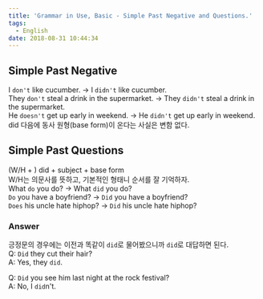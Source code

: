```yaml
---
title: 'Grammar in Use, Basic - Simple Past Negative and Questions.'
tags:
  - English
date: 2018-08-31 10:44:34
---
```


## Simple Past Negative
I `don't` like cucumber. -> I `didn't` like cucumber.  
They `don't` steal a drink in the supermarket. -> They `didn't` steal a drink in the supermarket.  
He `doesn't` get up early in weekend. -> He `didn't` get up early in weekend.  
did 다음에 동사 원형(base form)이 온다는 사실은 변함 없다.  

## Simple Past Questions
(W/H + ) did + subject + base form  
W/H는 의문사를 뜻하고, 기본적인 형태니 순서를 잘 기억하자.  
What `do` you do? -> What `did` you do?  
`Do` you have a boyfriend? -> `Did` you have a boyfriend?  
`Does` his uncle hate hiphop? -> `Did` his uncle hate hiphop?  

### Answer  
긍정문의 경우에는 이전과 똑같이 `did`로 물어봤으니까 `did`로 대답하면 된다.  
Q: `Did` they cut their hair?  
A: Yes, they `did`.  

Q: `Did` you see him last night at the rock festival?  
A: No, I `did`n't.  

